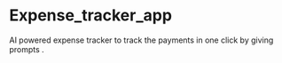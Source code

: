 # Expense_tracker_app
AI powered expense tracker to track the payments in one click by giving prompts  .
